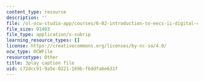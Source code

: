 ```yaml
---
content_type: resource
description: ''
file: /ol-ocw-studio-app/courses/6-02-introduction-to-eecs-ii-digital-communication-systems-fall-2012/c72dcc919a5e0221169bf6ddfa6e631f_oIezCGjxV3A.srt
file_size: 91403
file_type: application/x-subrip
learning_resource_types: []
license: https://creativecommons.org/licenses/by-nc-sa/4.0/
ocw_type: OCWFile
resourcetype: Other
title: 3play caption file
uid: c72dcc91-9a5e-0221-169b-f6ddfa6e631f
---
```

